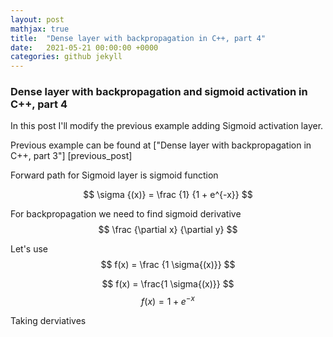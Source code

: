 ```yaml
---
layout: post
mathjax: true
title:  "Dense layer with backpropagation in C++, part 4"
date:   2021-05-21 00:00:00 +0000
categories: github jekyll
---
```


### Dense layer with backpropagation and sigmoid activation in C++, part 4

In this post I'll modify the previous example adding Sigmoid activation layer.

Previous example can be found at ["Dense layer with backpropagation in C++, part 3"] [previous_post]

Forward path for Sigmoid layer is sigmoid function

$$ \sigma {(x)} = \frac {1} {1 + e^{-x}} $$

For backpropagation we need to find sigmoid derivative
$$
\frac {\partial x} {\partial y}
$$


Let's use $$ f(x) = \frac {1 \sigma{(x)}} $$

$$
f(x) = \frac{1 \sigma{(x)}}
$$
$$
f(x) = 1 + e^{-x}
$$

Taking derviatives

